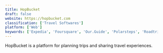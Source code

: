 ```yaml
---
title: HopBucket
draft: false 
website: https://hopbucket.com
classification: ['Travel Softwares']
platform: ['Web']
keywords: ['Expedia', 'Foursquare', 'Our.Guide', 'Polarsteps', 'Roadtrippers', 'Tour', 'TraveLibro', 'Traveler Buddy', 'TripCase', 'TripHobo', 'TripSee', 'Tripadvisor', 'Tripify', 'Tripomatic', 'Tripoto', 'Vacation Fund', 'Vivere.travel', 'Wanderling', 'uebermaps', 'xpath.co']
---
```

HopBucket is a platform for planning trips and sharing travel experiences.